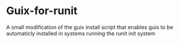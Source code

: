 # Guix-for-runit

A small modification of the guix install script that enables guix to be automaticly installed in
systems running the runit init system
